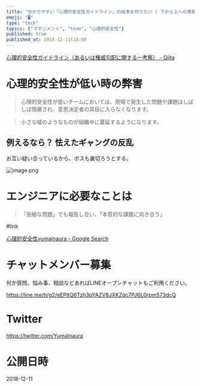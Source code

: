 ```yaml
---
title: "分かりやすい「心理的安全性ガイドライン」の絵本を作りたい ( 下から上への情報の透明性 )"
emoji: "🖥"
type: "tech"
topics: ["マネジメント", "team", "心理的安全性"]
published: true
published_at: 2018-12-11t18:08
---
```


[心理的安全性ガイドライン（あるいは権威勾配に関する一考察） - Qiita](https://qiita.com/hirokidaichi/items/5d8c4294083d85654a04)

# 心理的安全性が低い時の弊害

>心理的安全性が低いチームにおいては、現場で発生した問題や課題はしばしば隠蔽され、意思決定者の耳目に入らなくなります。

>小さな嘘のようなものが組織中に蔓延するようになります。

## 例えるなら？ 怯えたギャングの反乱

お互い疑い合っているから、ボスも裏切ろうとする。

![image.png](https://qiita-image-store.s3.amazonaws.com/0/89618/fab926ed-8a4e-bb6e-1f42-da71becb0d24.png)



# エンジニアに必要なことは

>「些細な問題」でも報告し合い、「本質的な課題に向き合う」



#link

[心理的安全性yumainaura - Google Search](https://www.google.co.jp/search?q=%E5%BF%83%E7%90%86%E7%9A%84%E5%AE%89%E5%85%A8%E6%80%A7yumainaura&oq=%E5%BF%83%E7%90%86%E7%9A%84%E5%AE%89%E5%85%A8%E6%80%A7yumainaura&aqs=chrome..69i57.3580j1j7&sourceid=chrome&ie=UTF-8)








<!-- Update From Qiita API -->

# チャットメンバー募集


何か質問、悩み事、相談などあればLINEオープンチャットもご利用ください。

https://line.me/ti/g2/eEPltQ6Tzh3pYAZV8JXKZqc7PJ6L0rpm573dcQ





# Twitter


https://twitter.com/YumaInaura


<!-- Update From Qiita API -->



# 公開日時

2018-12-11
